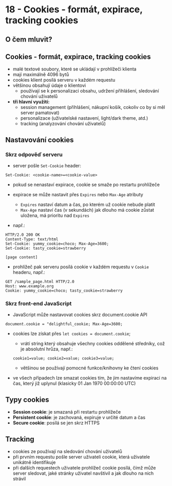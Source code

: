 # 18 - Cookies - formát, expirace, tracking cookies
## O čem mluvit?
## Cookies - formát, expirace, tracking cookies
- malé textové soubory, které se ukládají v prohlížeči klienta
- mají maximálně 4096 bytů
- cookies klient posílá serveru v každém requestu
- většinou obsahují údaje o klientovi
	- používají se k personalizaci obsahu, udržení přihlášení, sledování chování uživatelů
- **tři hlavní využití:**
	- session management (přihlášení, nákupní košík, cokoliv co by si měl server pamatovat)
	- personalizace (uživatelské nastavení, light/dark theme, atd.)
	- tracking (analyzování chování uživatelů)

## Nastavování cookies
### Skrz odpověď serveru
- server pošle `Set-Cookie` header:
```
Set-Cookie: <cookie-name>=<cookie-value>
```
- pokud se nenastaví expirace, cookie se smaže po restartu prohlížeče
- expirace se může nastavit přes `Expires` nebo `Max-Age` atributy
	- `Expires` nastaví datum a čas, po kterém už cookie nebude platit
	- `Max-Age` nastaví čas (v sekundách) jak dlouho má cookie zůstat uložena, má prioritu nad `Expires`

- např.:
```
HTTP/2.0 200 OK
Content-Type: text/html
Set-Cookie: yummy_cookie=choco; Max-Age=3600;
Set-Cookie: tasty_cookie=strawberry

[page content]
```
- prohlížeč pak serveru posílá cookie v každém requestu v `Cookie` headeru, např.:
```
GET /sample_page.html HTTP/2.0
Host: www.example.org
Cookie: yummy_cookie=choco; tasty_cookie=strawberry
```
### Skrz front-end JavaScript
- JavaScript může nastavovat cookies skrz document.cookie API
```
document.cookie = "delightful_cookie; Max-Age=3600;
```
- cookies lze získat přes `let cookies = document.cookie`;
	- vrátí string který obsahuje všechny cookies oddělené středníky, což je absolutní hrůza, např.:
	```
	cookie1=value; cookie2=value; cookie3=value;
	```
	- většinou se používají pomocné funkce/knihovny ke čtení cookies

- ve všech případech lze smazat cookies tím, že jim nastavíme expiraci na čas, který již uplynul (klasicky 01 Jan 1970 00:00:00 UTC)
## Typy cookies
- **Session cookie**: je smazaná při restartu prohlížeče
- **Persistent cookie**: je zachovaná, expiruje v určité datum a čas
- **Secure cookie**: posílá se jen skrz HTTPS
## Tracking
- cookies ze používají na sledování chování uživatelů
- při prvním requestu pošle server uživateli cookie, která uživatele unikátně identifikuje
- při dalších requestech uživatele prohlížeč cookie posílá, čímž může server sledovat, jaké stránky uživatel navštívil a jak dlouho na nich strávil